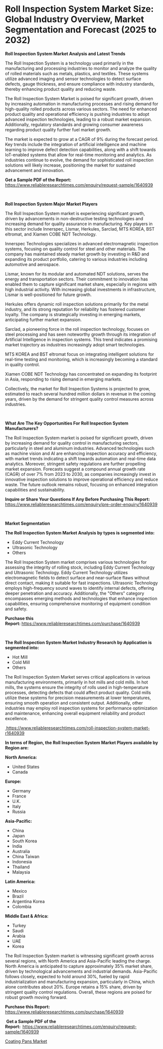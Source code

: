 <p><h1>Roll Inspection System Market Size: Global Industry Overview, Market Segmentation and Forecast (2025 to 2032)</h1></p><p><strong>Roll Inspection System Market Analysis and Latest Trends</strong></p>
<p><p>The Roll Inspection System is a technology used primarily in the manufacturing and processing industries to monitor and analyze the quality of rolled materials such as metals, plastics, and textiles. These systems utilize advanced imaging and sensor technologies to detect surface defects, gauge thickness, and ensure compliance with industry standards, thereby enhancing product quality and reducing waste.</p><p>The Roll Inspection System Market is poised for significant growth, driven by increasing automation in manufacturing processes and rising demand for high-quality rolled products across various sectors. The need for enhanced product quality and operational efficiency is pushing industries to adopt advanced inspection technologies, leading to a robust market expansion. Additionally, regulatory standards and growing consumer awareness regarding product quality further fuel market growth.</p><p>The market is expected to grow at a CAGR of 9% during the forecast period. Key trends include the integration of artificial intelligence and machine learning to improve defect detection capabilities, along with a shift towards IoT-enabled systems that allow for real-time monitoring and analytics. As industries continue to evolve, the demand for sophisticated roll inspection solutions will likely increase, positioning the market for sustained advancement and innovation.</p></p>
<p><strong>Get a Sample PDF of the Report:&nbsp;</strong> <a href="https://www.reliableresearchtimes.com/enquiry/request-sample/1640939?utm_campaign=3219&utm_medium=2&utm_source=Github&utm_content=ia&utm_term=11042025&utm_id=roll-inspection-system">https://www.reliableresearchtimes.com/enquiry/request-sample/1640939</a></p>
<p>&nbsp;</p>
<p><strong>Roll Inspection System Major Market Players</strong></p>
<p><p>The Roll Inspection System market is experiencing significant growth, driven by advancements in non-destructive testing technologies and increasing demand for quality assurance in manufacturing. Key players in this sector include Innerspec, Lismar, Herkules, Sarclad, MTS KOREA, BST eltromat, and Xiamen COBE NDT Technology.</p><p>Innerspec Technologies specializes in advanced electromagnetic inspection systems, focusing on quality control for steel and other materials. The company has maintained steady market growth by investing in R&D and expanding its product portfolio, catering to various industries including automotive and aerospace.</p><p>Lismar, known for its modular and automated NDT solutions, serves the energy and transportation sectors. Their commitment to innovation has enabled them to capture significant market share, especially in regions with high industrial activity. With increasing global investments in infrastructure, Lismar is well-positioned for future growth.</p><p>Herkules offers dynamic roll inspection solutions primarily for the metal industry, and its strong reputation for reliability has fostered customer loyalty. The company is strategically investing in emerging markets, anticipating further market expansion.</p><p>Sarclad, a pioneering force in the roll inspection technology, focuses on steel processing and has seen noteworthy growth through its integration of Artificial Intelligence in inspection systems. This trend indicates a promising market trajectory as industries increasingly adopt smart technologies.</p><p>MTS KOREA and BST eltromat focus on integrating intelligent solutions for real-time testing and monitoring, which is increasingly becoming a standard in quality control. </p><p>Xiamen COBE NDT Technology has concentrated on expanding its footprint in Asia, responding to rising demand in emerging markets. </p><p>Collectively, the market for Roll Inspection Systems is projected to grow, estimated to reach several hundred million dollars in revenue in the coming years, driven by the demand for stringent quality control measures across industries.</p></p>
<p>&nbsp;</p>
<p><strong>What Are The Key Opportunities For Roll Inspection System Manufacturers?</strong></p>
<p><p>The Roll Inspection System market is poised for significant growth, driven by increasing demand for quality control in manufacturing sectors, particularly in steel and aluminum industries. Advanced technologies such as machine vision and AI are enhancing inspection accuracy and efficiency, with market trends indicating a shift towards automation and real-time data analytics. Moreover, stringent safety regulations are further propelling market expansion. Forecasts suggest a compound annual growth rate (CAGR) of over 7% from 2023 to 2030, as companies increasingly invest in innovative inspection solutions to improve operational efficiency and reduce waste. The future outlook remains robust, focusing on enhanced integration capabilities and sustainability.</p></p>
<p><strong>Inquire or Share Your Questions If Any Before Purchasing This Report:</strong> <a href="https://www.reliableresearchtimes.com/enquiry/pre-order-enquiry/1640939?utm_campaign=3219&utm_medium=2&utm_source=Github&utm_content=ia&utm_term=11042025&utm_id=roll-inspection-system">https://www.reliableresearchtimes.com/enquiry/pre-order-enquiry/1640939</a></p>
<p>&nbsp;</p>
<p><strong>Market Segmentation</strong></p>
<p><strong>The Roll Inspection System Market Analysis by types is segmented into:</strong></p>
<p><ul><li>Eddy Current Technology</li><li>Ultrasonic Technology</li><li>Others</li></ul></p>
<p><p>The Roll Inspection System market comprises various technologies for assessing the integrity of rolling stock, including Eddy Current Technology and Ultrasonic Technology. Eddy Current Technology utilizes electromagnetic fields to detect surface and near-surface flaws without direct contact, making it suitable for fast inspections. Ultrasonic Technology employs high-frequency sound waves to identify internal defects, offering deeper penetration and accuracy. Additionally, the "Others" category encompasses emerging methods and technologies that enhance inspection capabilities, ensuring comprehensive monitoring of equipment condition and safety.</p></p>
<p><strong>Purchase this Report:&nbsp;</strong><a href="https://www.reliableresearchtimes.com/purchase/1640939?utm_campaign=3219&utm_medium=2&utm_source=Github&utm_content=ia&utm_term=11042025&utm_id=roll-inspection-system">https://www.reliableresearchtimes.com/purchase/1640939</a></p>
<p>&nbsp;</p>
<p><strong>The Roll Inspection System Market Industry Research by Application is segmented into:</strong></p>
<p><ul><li>Hot Mill</li><li>Cold Mill</li><li>Others</li></ul></p>
<p><p>The Roll Inspection System Market serves critical applications in various manufacturing environments, primarily in hot mills and cold mills. In hot mills, the systems ensure the integrity of rolls used in high-temperature processes, detecting defects that could affect product quality. Cold mills utilize these systems for precision measurements at lower temperatures, ensuring smooth operation and consistent output. Additionally, other industries may employ roll inspection systems for performance optimization and maintenance, enhancing overall equipment reliability and product excellence.</p></p>
<p><a href="https://www.reliableresearchtimes.com/roll-inspection-system-market-r1640939?utm_campaign=3219&utm_medium=2&utm_source=Github&utm_content=ia&utm_term=11042025&utm_id=roll-inspection-system">&nbsp;https://www.reliableresearchtimes.com/roll-inspection-system-market-r1640939</a></p>
<p><strong>In terms of Region, the Roll Inspection System Market Players available by Region are:</strong></p>
<p>
    <p> <strong> North America: </strong>
        <ul>
            <li>United States</li>
            <li>Canada</li>
        </ul>
        </p> 
    <p> <strong> Europe: </strong>
        <ul>
            <li>Germany</li>
            <li>France</li>
            <li>U.K.</li>
            <li>Italy</li>
            <li>Russia</li>
        </ul>
        </p> 
    <p> <strong> Asia-Pacific: </strong>
        <ul>
            <li>China</li>
            <li>Japan</li>
            <li>South Korea</li>
            <li>India</li>
            <li>Australia</li>
            <li>China Taiwan</li>
            <li>Indonesia</li>
            <li>Thailand</li>
            <li>Malaysia</li>
        </ul>
        </p> 
    <p> <strong> Latin America: </strong>
        <ul>
            <li>Mexico</li>
            <li>Brazil</li>
            <li>Argentina Korea</li>
            <li>Colombia</li>
        </ul>
        </p> 
    <p> <strong> Middle East & Africa: </strong>
        <ul>
            <li>Turkey</li>
            <li>Saudi</li>
            <li>Arabia</li>
            <li>UAE</li>
            <li>Korea</li>
        </ul>
    </p>
    </p>
<p><p>The Roll Inspection System market is witnessing significant growth across several regions, with North America and Asia-Pacific leading the charge. North America is anticipated to capture approximately 35% market share, driven by technological advancements and industrial demands. Asia-Pacific follows closely, expected to hold around 30%, fueled by rapid industrialization and manufacturing expansion, particularly in China, which alone contributes about 20%. Europe retains a 15% share, driven by stringent quality control regulations. Overall, these regions are poised for robust growth moving forward.</p></p>
<p><strong>Purchase this Report: </strong><a href="https://www.reliableresearchtimes.com/purchase/1640939?utm_campaign=3219&utm_medium=2&utm_source=Github&utm_content=ia&utm_term=11042025&utm_id=roll-inspection-system">https://www.reliableresearchtimes.com/purchase/1640939</a></p>
<p>&nbsp;<strong>Get a Sample PDF of the Report:&nbsp;&nbsp;</strong><a href="https://www.reliableresearchtimes.com/enquiry/request-sample/1640939?utm_campaign=3219&utm_medium=2&utm_source=Github&utm_content=ia&utm_term=11042025&utm_id=roll-inspection-system">https://www.reliableresearchtimes.com/enquiry/request-sample/1640939</a></p>
<p><strong></strong></p>
<p><p><a href="https://github.com/leoustolja/Market-Research-Report-List-1/blob/main/coating-pans-market.md?utm_campaign=3219&utm_medium=2&utm_source=Github&utm_content=ia&utm_term=11042025&utm_id=roll-inspection-system">Coating Pans Market</a></p></p>
